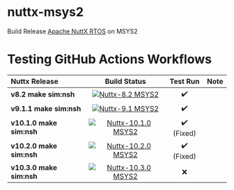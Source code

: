 # nuttx-msys2
Build Release [Apache NuttX RTOS](https://github.com/apache/nuttx) on MSYS2
# Testing GitHub Actions Workflows

| Nuttx Release | Build Status | Test Run | Note
|:---|:---:|:---:|:---:|
| **v8.2 make sim:nsh** | [![Nuttx-8.2 MSYS2](https://github.com/simbit18/nuttx-msys2/actions/workflows/nuttx_82_msys2.yml/badge.svg)](https://github.com/simbit18/nuttx-msys2/actions/workflows/nuttx_82_msys2.yml) | :heavy_check_mark: |  |
| **v9.1.1 make sim:nsh** | [![Nuttx-9.1 MSYS2](https://github.com/simbit18/nuttx-msys2/actions/workflows/nuttx_91_msys2.yml/badge.svg)](https://github.com/simbit18/nuttx-msys2/actions/workflows/nuttx_91_msys2.yml) | :heavy_check_mark: |  |
| **v10.1.0 make sim:nsh** | [![Nuttx-10.1.0 MSYS2](https://github.com/simbit18/nuttx-msys2/actions/workflows/nuttx_101_msys2.yml/badge.svg)](https://github.com/simbit18/nuttx-msys2/actions/workflows/nuttx_101_msys2.yml) | :heavy_check_mark: (Fixed) |  |
| **v10.2.0 make sim:nsh** | [![Nuttx-10.2.0 MSYS2](https://github.com/simbit18/nuttx-msys2/actions/workflows/nuttx_102_msys2.yml/badge.svg)](https://github.com/simbit18/nuttx-msys2/actions/workflows/nuttx_102_msys2.yml) | :heavy_check_mark: (Fixed) |  |
| **v10.3.0 make sim:nsh** | [![Nuttx-10.3.0 MSYS2](https://github.com/simbit18/nuttx-msys2/actions/workflows/nuttx_103_msys2.yml/badge.svg)](https://github.com/simbit18/nuttx-msys2/actions/workflows/nuttx_103_msys2.yml) | :x: |  |
